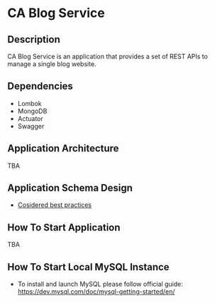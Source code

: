# CA Blog Service 

## Description

CA Blog Service is an application that provides a set of REST APIs to manage a single blog website.

## Dependencies

-   Lombok
-   MongoDB
-   Actuator
-   Swagger

## Application Architecture

TBA

## Application Schema Design

-   [Cosidered best practices](https://www.mongodb.com/developer/products/mongodb/mongodb-schema-design-best-practices/)

## How To Start Application

TBA

## How To Start Local MySQL Instance

-   To install and launch MySQL please follow official guide:
    https://dev.mysql.com/doc/mysql-getting-started/en/

    


